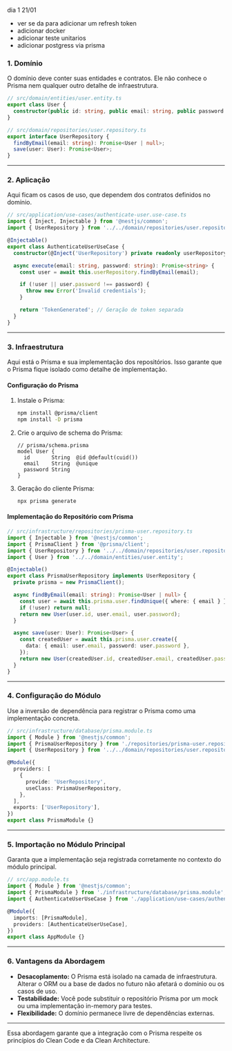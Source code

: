 dia 1 21/01
- ver se da para adicionar um refresh token 
- adicionar docker 
- adicionar teste unitarios 
- adicionar postgress via prisma   


### 1. **Domínio**
O domínio deve conter suas entidades e contratos. Ele não conhece o Prisma nem qualquer outro detalhe de infraestrutura.

```typescript
// src/domain/entities/user.entity.ts
export class User {
  constructor(public id: string, public email: string, public password: string) {}
}

// src/domain/repositories/user.repository.ts
export interface UserRepository {
  findByEmail(email: string): Promise<User | null>;
  save(user: User): Promise<User>;
}
```

---

### 2. **Aplicação**
Aqui ficam os casos de uso, que dependem dos contratos definidos no domínio.

```typescript
// src/application/use-cases/authenticate-user.use-case.ts
import { Inject, Injectable } from '@nestjs/common';
import { UserRepository } from '../../domain/repositories/user.repository';

@Injectable()
export class AuthenticateUserUseCase {
  constructor(@Inject('UserRepository') private readonly userRepository: UserRepository) {}

  async execute(email: string, password: string): Promise<string> {
    const user = await this.userRepository.findByEmail(email);

    if (!user || user.password !== password) {
      throw new Error('Invalid credentials');
    }

    return 'TokenGenerated'; // Geração de token separada
  }
}
```

---

### 3. **Infraestrutura**
Aqui está o Prisma e sua implementação dos repositórios. Isso garante que o Prisma fique isolado como detalhe de implementação.

#### Configuração do Prisma

1. Instale o Prisma:
   ```bash
   npm install @prisma/client
   npm install -D prisma
   ```

2. Crie o arquivo de schema do Prisma:
   ```prisma
   // prisma/schema.prisma
   model User {
     id       String  @id @default(cuid())
     email    String  @unique
     password String
   }
   ```

3. Geração do cliente Prisma:
   ```bash
   npx prisma generate
   ```

#### Implementação do Repositório com Prisma

```typescript
// src/infrastructure/repositories/prisma-user.repository.ts
import { Injectable } from '@nestjs/common';
import { PrismaClient } from '@prisma/client';
import { UserRepository } from '../../domain/repositories/user.repository';
import { User } from '../../domain/entities/user.entity';

@Injectable()
export class PrismaUserRepository implements UserRepository {
  private prisma = new PrismaClient();

  async findByEmail(email: string): Promise<User | null> {
    const user = await this.prisma.user.findUnique({ where: { email } });
    if (!user) return null;
    return new User(user.id, user.email, user.password);
  }

  async save(user: User): Promise<User> {
    const createdUser = await this.prisma.user.create({
      data: { email: user.email, password: user.password },
    });
    return new User(createdUser.id, createdUser.email, createdUser.password);
  }
}
```

---

### 4. **Configuração do Módulo**
Use a inversão de dependência para registrar o Prisma como uma implementação concreta.

```typescript
// src/infrastructure/database/prisma.module.ts
import { Module } from '@nestjs/common';
import { PrismaUserRepository } from './repositories/prisma-user.repository';
import { UserRepository } from '../../domain/repositories/user.repository';

@Module({
  providers: [
    {
      provide: 'UserRepository',
      useClass: PrismaUserRepository,
    },
  ],
  exports: ['UserRepository'],
})
export class PrismaModule {}
```

---

### 5. **Importação no Módulo Principal**
Garanta que a implementação seja registrada corretamente no contexto do módulo principal.

```typescript
// src/app.module.ts
import { Module } from '@nestjs/common';
import { PrismaModule } from './infrastructure/database/prisma.module';
import { AuthenticateUserUseCase } from './application/use-cases/authenticate-user.use-case';

@Module({
  imports: [PrismaModule],
  providers: [AuthenticateUserUseCase],
})
export class AppModule {}
```

---

### 6. **Vantagens da Abordagem**
- **Desacoplamento:** O Prisma está isolado na camada de infraestrutura. Alterar o ORM ou a base de dados no futuro não afetará o domínio ou os casos de uso.
- **Testabilidade:** Você pode substituir o repositório Prisma por um mock ou uma implementação in-memory para testes.
- **Flexibilidade:** O domínio permanece livre de dependências externas.

---

Essa abordagem garante que a integração com o Prisma respeite os princípios do Clean Code e da Clean Architecture.